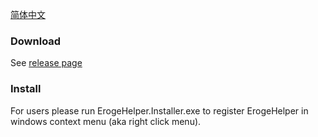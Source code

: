 [简体中文](https://github.com/ErogeHelper/ErogeHelper/blob/master/README_zh-cn.md)

### Download

See [release page](https://github.com/ErogeHelper/ErogeHelper/releases)

### Install

For users please run ErogeHelper.Installer.exe to register ErogeHelper in windows context menu (aka right click menu).
